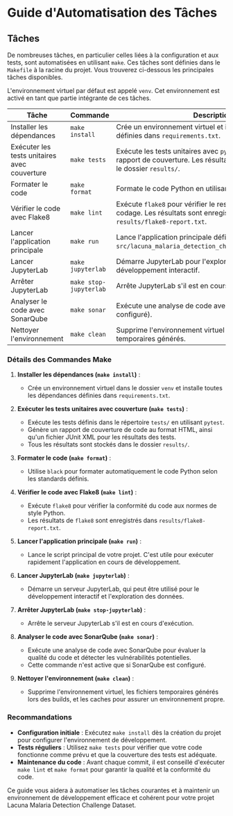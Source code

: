 # Guide d'Automatisation des Tâches

## Tâches

De nombreuses tâches, en particulier celles liées à la configuration et aux tests, sont automatisées en utilisant `make`. Ces tâches sont définies dans le `Makefile` à la racine du projet. Vous trouverez ci-dessous les principales tâches disponibles.

L'environnement virtuel par défaut est appelé `venv`. Cet environnement est activé en tant que partie intégrante de ces tâches.

| Tâche                  | Commande                | Description                                                                                     |
|------------------------|-------------------------|-------------------------------------------------------------------------------------------------|
| Installer les dépendances | `make install`           | Crée un environnement virtuel et installe les dépendances définies dans `requirements.txt`.      |
| Exécuter les tests unitaires avec couverture | `make tests`            | Exécute les tests unitaires avec `pytest` et génère un rapport de couverture. Les résultats sont enregistrés dans le dossier `results/`. |
| Formater le code        | `make format`            | Formate le code Python en utilisant `black`.                                                    |
| Vérifier le code avec Flake8 | `make lint`              | Exécute `flake8` pour vérifier le respect des conventions de codage. Les résultats sont enregistrés dans `results/flake8-report.txt`. |
| Lancer l'application principale | `make run`              | Lance l'application principale définie dans `src/lacuna_malaria_detection_challenge_dataset/main.py`.        |
| Lancer JupyterLab       | `make jupyterlab`       | Démarre JupyterLab pour l'exploration des données et le développement interactif.               |
| Arrêter JupyterLab      | `make stop-jupyterlab`  | Arrête JupyterLab s'il est en cours d'exécution.                                                |
| Analyser le code avec SonarQube | `make sonar`            | Exécute une analyse de code avec SonarQube (si configuré).                                       |
| Nettoyer l'environnement | `make clean`            | Supprime l'environnement virtuel et les fichiers temporaires générés.                           |

### Détails des Commandes Make

1. **Installer les dépendances (`make install`)** :
   - Crée un environnement virtuel dans le dossier `venv` et installe toutes les dépendances définies dans `requirements.txt`.

2. **Exécuter les tests unitaires avec couverture (`make tests`)** :
   - Exécute les tests définis dans le répertoire `tests/` en utilisant `pytest`.
   - Génère un rapport de couverture de code au format HTML, ainsi qu'un fichier JUnit XML pour les résultats des tests.
   - Tous les résultats sont stockés dans le dossier `results/`.

3. **Formater le code (`make format`)** :
   - Utilise `black` pour formater automatiquement le code Python selon les standards définis.

4. **Vérifier le code avec Flake8 (`make lint`)** :
   - Exécute `flake8` pour vérifier la conformité du code aux normes de style Python.
   - Les résultats de `flake8` sont enregistrés dans `results/flake8-report.txt`.

5. **Lancer l'application principale (`make run`)** :
   - Lance le script principal de votre projet. C'est utile pour exécuter rapidement l'application en cours de développement.

6. **Lancer JupyterLab (`make jupyterlab`)** :
   - Démarre un serveur JupyterLab, qui peut être utilisé pour le développement interactif et l'exploration des données.

7. **Arrêter JupyterLab (`make stop-jupyterlab`)** :
   - Arrête le serveur JupyterLab s'il est en cours d'exécution.

8. **Analyser le code avec SonarQube (`make sonar`)** :
   - Exécute une analyse de code avec SonarQube pour évaluer la qualité du code et détecter les vulnérabilités potentielles.
   - Cette commande n'est active que si SonarQube est configuré.

9. **Nettoyer l'environnement (`make clean`)** :
   - Supprime l'environnement virtuel, les fichiers temporaires générés lors des builds, et les caches pour assurer un environnement propre.

### Recommandations

- **Configuration initiale** : Exécutez `make install` dès la création du projet pour configurer l'environnement de développement.
- **Tests réguliers** : Utilisez `make tests` pour vérifier que votre code fonctionne comme prévu et que la couverture des tests est adéquate.
- **Maintenance du code** : Avant chaque commit, il est conseillé d'exécuter `make lint` et `make format` pour garantir la qualité et la conformité du code.

Ce guide vous aidera à automatiser les tâches courantes et à maintenir un environnement de développement efficace et cohérent pour votre projet Lacuna Malaria Detection Challenge Dataset.
